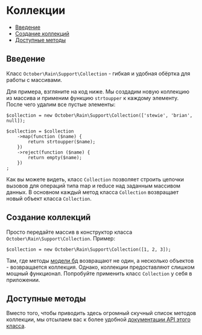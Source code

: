 # Коллекции

- [Введение](#introduction)
- [Создание коллекций](#creating-collections)
- [Доступные методы](#available-methods)

<a name="introduction" class="anchor"></a>
## Введение

Класс `October\Rain\Support\Collection` - гибкая и удобная обёртка для работы с массивами.

Для примера, взгляните на код ниже. Мы создадим новую коллекцию из массива и применим функцию `strtoupper` к каждому элементу. После чего удалим все пустые элементы:

    $collection = new October\Rain\Support\Collection(['stewie', 'brian', null]);

    $collection = $collection
        ->map(function ($name) {
            return strtoupper($name);
        })
        ->reject(function ($name) {
            return empty($name);
        })
    ;

Как вы можете видеть, класс `Collection` позволяет строить цепочки вызовов для операций типа map и reduce над заданным массивом данных. В основном каждый метод класса `Collection` возвращает новый объект класса `Collection`.

<a name="creating-collections" class="anchor"></a>
## Создание коллекций

Просто передайте массив в конструктор класса  `October\Rain\Support\Collection`. Пример:

    $collection = new October\Rain\Support\Collection([1, 2, 3]);

Там, где методы [модели бд](./database-model) возвращают не один, а несколько объектов - возвращается коллекция. Однако, коллекции предоставляют слишком мощный функционал. Попробуйте применить класс `Collection` у себя в приложении.

<a name="available-methods" class="anchor"></a>
## Доступные методы

Вместо того, чтобы приводить здесь огромный скучный список методов коллекции, мы отсылаем вас к более удобной [документации API этого класса](https://octobercms.com/docs/api/october/rain/support/collection).
